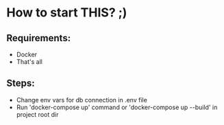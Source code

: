 # How to start THIS? ;)

## Requirements:
* Docker
* That's all

## Steps:
* Change env vars for db connection in .env file
* Run 'docker-compose up' command or 'docker-compose up --build' in project root dir
